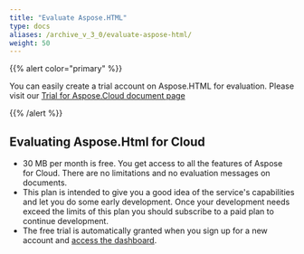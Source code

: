 ```yaml
---
title: "Evaluate Aspose.HTML"
type: docs
aliases: /archive_v_3_0/evaluate-aspose-html/
weight: 50
---
```


{{% alert color="primary" %}} 

You can easily create a trial account on Aspose.HTML for evaluation. Please visit our [Trial for Aspose.Cloud document page](https://purchase.aspose.cloud/trial)

{{% /alert %}} 
## **Evaluating Aspose.Html for Cloud**
- 30 MB per month is free. You get access to all the features of Aspose for Cloud. There are no limitations and no evaluation messages on documents.
- This plan is intended to give you a good idea of the service's capabilities and let you do some early development. Once your development needs exceed the limits of this plan you should subscribe to a paid plan to continue development.
- The free trial is automatically granted when you sign up for a new account and [access the dashboard](https://dashboard.aspose.cloud/).


